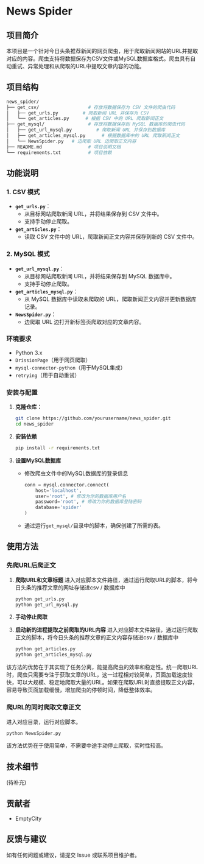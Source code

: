 # News Spider

## 项目简介

本项目是一个针对今日头条推荐新闻的网页爬虫，用于爬取新闻网站的URL并提取对应的内容。爬虫支持将数据保存为CSV文件或MySQL数据库格式。爬虫具有自动重试、异常处理和从爬取的URL中提取文章内容的功能。

## 项目结构

```bash
news_spider/
├── get_csv/                  # 存放将数据保存为 CSV 文件的爬虫代码
│   ├── get_urls.py         # 爬取新闻 URL 并保存为 CSV
│   └── get_articles.py      # 根据 CSV 中的 URL 爬取新闻正文
├── get_mysql/                # 存放将数据保存到 MySQL 数据库的爬虫代码
│   ├── get_url_mysql.py         # 爬取新闻 URL 并保存到数据库
│   ├── get_articles_mysql.py      # 根据数据库中的 URL 爬取新闻正文
│   └── NewsSpider.py   # 边爬取 URL 边爬取正文内容
├── README.md                 # 项目说明文档
└── requirements.txt          # 项目依赖
```

## 功能说明

### 1. CSV 模式

- **`get_urls.py`**：
  - 从目标网站爬取新闻 URL，并将结果保存到 CSV 文件中。
  - 支持手动停止爬取。
- **`get_articles.py`**：
  - 读取 CSV 文件中的 URL，爬取新闻正文内容并保存到新的 CSV 文件中。

### 2. MySQL 模式

- **`get_url_mysql.py`**：
  - 从目标网站爬取新闻 URL，并将结果保存到 MySQL 数据库中。
  - 支持手动停止爬取。
- **`get_articles_mysql.py`**：
  - 从 MySQL 数据库中读取未爬取的 URL，爬取新闻正文内容并更新数据库记录。
- **`NewsSpider.py`**：
  - 边爬取 URL 边打开新标签页爬取对应的文章内容。

### 环境要求

- Python 3.x
- `DrissionPage`（用于网页爬取）
- `mysql-connector-python`（用于MySQL集成）
- `retrying`（用于自动重试）

### 安装与配置

1. **克隆仓库：**
   
   ```bash
   git clone https://github.com/yourusername/news_spider.git
   cd news_spider

2. **安装依赖**

   ```bash
   pip install -r requirements.txt
   ```

3. **设置MySQL数据库**

   - 修改爬虫文件中的MySQL数据库的登录信息
     ```python
     conn = mysql.connector.connect(
         host='localhost',
         user='root', # 修改为你的数据库用户名
         password='root', # 修改为你的数据库登陆密码
         database='spider'
     )
     ```

   - 通过运行`get_mysql/`目录中的脚本，确保创建了所需的表。

## 使用方法

### 先爬URL后爬正文

1. **爬取URL和文章标题**
   进入对应脚本文件路径，通过运行爬取URL的脚本，将今日头条的推荐文章的网址存储进csv / 数据库中

   ```bash
   python get_urls.py
   python get_url_mysql.py
   ```

2. **手动停止爬取**

3. **启动新的进程提取之前爬取的URL内容**
   进入对应脚本文件路径，通过运行爬取正文的脚本，将今日头条的推荐文章的正文内容存储进csv / 数据库中

   ```bash
   python get_articles.py
   python get_articles_mysql.py
   ```

该方法的优势在于其实现了任务分离，能提高爬虫的效率和稳定性。统一爬取URL时，爬虫只需要专注于获取文章的URL，这一过程相对较简单，页面加载速度较快，可以大规模、稳定地爬取大量的URL。如果在爬取URL时直接提取正文内容，容易导致页面加载缓慢，增加爬虫的停顿时间，降低整体效率。

### 爬URL的同时爬取文章正文

进入对应目录，运行对应脚本。
```bash
python NewsSpider.py
```

该方法优势在于使用简单，不需要中途手动停止爬取，实时性较高。

## 技术细节

(待补充)

## 贡献者

- EmptyCity

## 反馈与建议

如有任何问题或建议，请提交 Issue 或联系项目维护者。